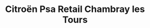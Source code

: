 ---
title: "Citroën Psa Retail Chambray les Tours"
url: /chambray-les-tours/citroen-psa-retail-chambray-les-tours/
shop: voiture
---